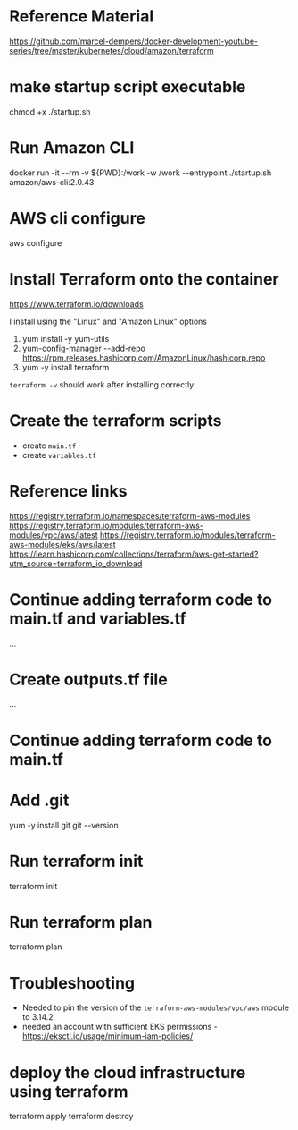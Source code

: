 # Reference Material
https://github.com/marcel-dempers/docker-development-youtube-series/tree/master/kubernetes/cloud/amazon/terraform

# make startup script executable
chmod +x ./startup.sh

# Run Amazon CLI
docker run -it --rm -v ${PWD}:/work -w /work --entrypoint ./startup.sh amazon/aws-cli:2.0.43

# AWS cli configure
aws configure

# Install Terraform onto the container
https://www.terraform.io/downloads

I install using the "Linux" and "Amazon Linux" options

1) yum install -y yum-utils
2) yum-config-manager --add-repo https://rpm.releases.hashicorp.com/AmazonLinux/hashicorp.repo
3) yum -y install terraform

`terraform -v` should work after installing correctly

# Create the terraform scripts

- create `main.tf`
- create `variables.tf`

# Reference links
https://registry.terraform.io/namespaces/terraform-aws-modules
https://registry.terraform.io/modules/terraform-aws-modules/vpc/aws/latest
https://registry.terraform.io/modules/terraform-aws-modules/eks/aws/latest
https://learn.hashicorp.com/collections/terraform/aws-get-started?utm_source=terraform_io_download

# Continue adding terraform code to main.tf and variables.tf
...

# Create outputs.tf file
...

# Continue adding terraform code to main.tf

# Add .git
yum -y install git
git --version

# Run terraform init
terraform init

# Run terraform plan
terraform plan

# Troubleshooting
- Needed to pin the version of the `terraform-aws-modules/vpc/aws` module to 3.14.2
- needed an account with sufficient EKS permissions - https://eksctl.io/usage/minimum-iam-policies/

# deploy the cloud infrastructure using terraform
terraform apply
terraform destroy